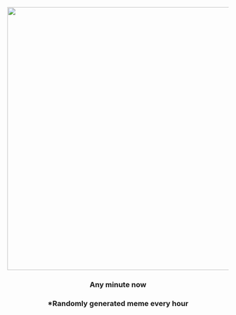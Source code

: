 <p align="center">
        <img src="https://i.redd.it/lgf1qu7677291.gif" width="600" height="600">
        </p>
        <h3 align="center">Any minute now</h3>
        <h3 align="center">*Randomly generated meme every hour</h3>
    